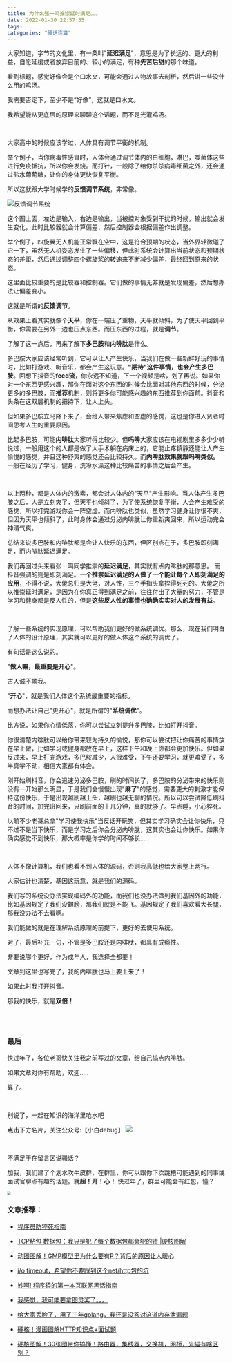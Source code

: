 ```yaml
---
title: 为什么张一鸣推崇延时满足。。。
date: 2022-01-30 22:57:55
tags:
categories: "骚话连篇"
---
```






大家知道，字节的文化里，有一条叫"**延迟满足**"，意思是为了长远的、更大的利益，自愿延缓或者放弃目前的、较小的满足，有种**先苦后甜**的那个味道。

看到标题，感觉好像会是个口水文，可能会通过人物故事去剖析，然后讲一些没什么用的鸡汤。

我需要否定下，至少不是“好像”，这就是口水文。

我希望能从更底层的原理来聊聊这个话题，而不是光灌鸡汤。



<br>

大家高中的时候应该学过，人体具有调节平衡的机制。

举个例子，当你病毒性感冒时，人体会通过调节体内的白细胞，淋巴，噬菌体这些进行免疫抵抗，所以你会发烧。而打针，一般除了给你杀杀病毒细菌之外，还会通过盐水葡萄糖，让你的身体更快恢复平衡。

所以这就跟大学时候学的**反馈调节系统**，非常像。

![反馈调节系统](https://s3.bmp.ovh/imgs/2022/01/80d3a0ad9f620091.png)
<!-- more -->
这个图上面，左边是输入，右边是输出，当被控对象受到干扰的时候，输出就会发生变化，此时比较器就会计算偏差，然后控制器会根据偏差作出调整。

举个例子，四旋翼无人机能正常飘在空中，这是符合预期的状态，当外界轻微碰了它一下，虽然无人机姿态发生了一些偏移，但此时系统会计算出当前状态和预期状态的差距，然后通过调整四个螺旋桨的转速来不断减少偏差，最终回到原来的状态。

这里面比较重要的是比较器和控制器。它们做的事情无非就是发现偏差，然后想办法让偏差变小。

这就是所谓的**反馈调节**。

从效果上看其实就像个**天平**，你在一端压了重物，天平就倾斜，为了使天平回到平衡，你需要在另外一边也压点东西。而压东西的过程，就是**调节**。

了解了这一点后，再来了解下**多巴胺**和**内啡肽**是什么。



多巴胺大家应该经常听到，它可以让人产生快乐，当我们在做一些新鲜好玩的事情时，比如打游戏、听音乐，都会产生这玩意。**"期待"这件事情，也会产生多巴胺**。回想下抖音的**feed流**，你永远不知道，下一个视频是啥，划了再说。如果你对一个东西更感兴趣，那你在面对这个东西的时候会比面对其他东西的时候，分泌更多的多巴胺，而**推荐**机制，则将更多你可能感兴趣的东西推荐到你面前。抖音和头条在这双层机制的把持下，让人上头。

但如果多巴胺立马降下来了，会给人带来焦虑和空虚的感觉，这也是你进入贤者时间思考人生的重要原因。

比起多巴胺，可能**内啡肽**大家听得比较少。但**吗啡**大家应该在电视剧里多多少少听说过，一般用这个的人都是做了大手术躺在病床上的，它能止疼镇静还能让人产生愉悦的感觉，并且这种舒爽的感觉还会比较持久。而**内啡肽效果就跟吗啡类似。** 一般在经历了学习，健身，洗冷水澡这种比较痛苦的事情之后会产生。

<br>

以上两种，都是人体内的激素，都会对人体内的"天平"产生影响。当人体产生多巴胺之后，人是立刻爽了，但天平也倾斜了，为了使系统恢复平衡，人会产生难受的感觉，所以打完游戏你会一阵空虚。而内啡肽也类似，虽然学习健身让你很不爽，但因为天平也倾斜了，此时身体会通过分泌内啡肽让你重新爽回来，所以运动完会神清气爽。

总结来说多巴胺和内啡肽都是会让人快乐的东西，但区别点在于，多巴胺即刻满足，而内啡肽延迟满足。



我们再回过头来看张一鸣同学推崇的**延迟满足**，其实就有点内啡肽的那意思。 而抖音强调的则是即刻满足。**一个推崇延迟满足的人做了一个能让每个人即刻满足的应用**，不得不说，大佬总归是大佬，对人性，三个手指头拿捏得死死的。大佬之所以推崇延时满足，是因为在你真正得到满足之前，往往付出了大量的努力，不管是学习和健身都是反人性的，但是**这些反人性的事情也确确实实对人的发展有益**。

<br>

了解一些系统的实现原理，可以帮助我们更好的做系统调优。那么，现在我们明白了人体的设计原理，其实就可以更好的做人体这个系统的调优了。

有句话是这么说的。

"**做人嘛，最重要是开心**"。

古人诚不欺我。

"**开心**"，就是我们人体这个系统最重要的指标。

而想办法让自己"更开心"，就是所谓的"**系统调优**"。

比方说，如果你心情低落，你可以尝试立刻提升多巴胺，比如打开抖音。

你很清楚内啡肽可以给你带来较为持久的愉悦，那你可以尝试把让你痛苦的事情放在早上做，比如学习或健身都放在早上，这样下午和晚上你都会更加快乐。但如果反过来，早上打完游戏，多巴胺减少，人很难受，下午还要学习，就更难受了，多半真学不动，相信大家都有体会。

刚开始刷抖音，你会迅速分泌多巴胺，刷的时间长了，多巴胺的分泌带来的快乐则没有一开始那么明显，于是我们会慢慢出现"**麻了**"的感觉，需要更大的刺激才能保持这份快乐，于是出现越刷越上头，越刷也越无聊的情况。所以可以尝试降低刷抖音的时间，加完班回来，只刷前面的十几分钟，真的就够了。早点睡，小心猝死。

以前不少老哥总拿"学习使我快乐"当反话开玩笑，但其实学习确实会让你快乐，只不过不是当下快乐，而是学习之后你会分泌内啡肽，这其实也会让你快乐。如果你确实感觉不到快乐，那大概率是你学的时间不够长.....







<br>

人体不像计算机，我们也看不到人体的源码，否则我高低也给大家整上两行。

大家估计也清楚，基因这玩意，就是我们的源码。

我们写的系统没办法实现编码外的功能，而我们也没办法做到我们基因外的功能，比如基因规定了我们没翅膀，那我们就是不能飞。基因规定了我们喜欢看大长腿，那我没办法不去看啊。

我们能做的就是在理解系统原理的前提下，更好的去使用系统。

对了，最后补充一句，不管是多巴胺还是内啡肽，都具有成瘾性。

非要说哪个更好，作为成年人，我选择全都要！

文章到这里也写完了，我的内啡肽也马上要上来了！

如果此时我打开抖音。

那我的快乐，就是**双倍！**

<br>

<br>



### 最后

快过年了，各位老哥快关注我之前写过的文章，给自己搞点内啡肽。

如果文章对你有帮助，欢迎.....

算了。



<br>

别说了，一起在知识的海洋里呛水吧

**点击**下方名片，关注公众号:【小白debug】
![](https://cdn.jsdelivr.net/gh/xiaobaiTech/image/%E5%B0%8F%E7%99%BDdebug%E5%8A%A8%E5%9B%BE%E4%BA%8C%E7%BB%B4%E7%A0%81-20210908204913011.gif)

<br>

不满足于在留言区说骚话？

加我，我们建了个划水吹牛皮群，在群里，你可以跟你下次跳槽可能遇到的同事或面试官聊点有趣的话题。就**超！开！心！** 快过年了，群里可能会有红包，懂？



<img src="https://cdn.jsdelivr.net/gh/xiaobaiTech/image/image-20210814073504558.png" style="zoom:50%" />






### 文章推荐：

- [程序员防猝死指南](https://mp.weixin.qq.com/s/PwIbKDTi0uSxhUWC56sJYg) 
- [TCP粘包 数据包：我只是犯了每个数据包都会犯的错 |硬核图解](https://mp.weixin.qq.com/s/0H8WL6QeZ2VbO1hHPkn8Ug) 
- [动图图解！GMP模型里为什么要有P？背后的原因让人暖心](https://mp.weixin.qq.com/s/O_GPwa71zqcpIkNdlkWYnQ) 
- [i/o timeout，希望你不要踩到这个net/http包的坑](https://mp.weixin.qq.com/s/UBiZp2Bfs7z1_mJ-JnOT1Q) 
- [妙啊! 程序猿的第一本互联网黑话指南](https://mp.weixin.qq.com/s/btksE3RUxtioSYrYpChEeQ) 

- [我感觉，我可能要拿图灵奖了。。。](https://mp.weixin.qq.com/s/rLLfj883lJbWr21wHAJTJA) 
- [给大家丢脸了，用了三年golang，我还是没答对这道内存泄漏题](https://mp.weixin.qq.com/s/T6XXaFFyyOJioD6dqDJpFg)
- [硬核！漫画图解HTTP知识点+面试题](https://mp.weixin.qq.com/s/T41YBEmG4lkxokDLzRxVgA) 

- [硬核图解！30张图带你搞懂！路由器，集线器，交换机，网桥，光猫有啥区别？](https://mp.weixin.qq.com/s/BJqp72EyEMahxi2XOfSrBQ) 